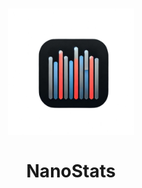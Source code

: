 <h1 align="center">
   <img src="nanostats.png" width="40%" height="40%" alt="nanostats logo" title="nanostats logo">
  <br><br>
  NanoStats
</h1>
